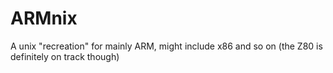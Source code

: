 # ARMnix
A unix "recreation" for mainly ARM, might include x86 and so on (the Z80 is definitely on track though)
